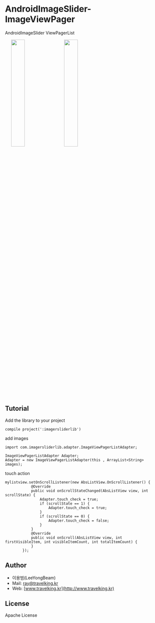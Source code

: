# AndroidImageSlider-ImageViewPager
AndroidImageSlider ViewPagerList

<div style="width:100%;">
<img src="https://github.com/yongbeam/AndroidImageSlider-ImageViewPager/blob/master/sc1.png?raw=true" align="center" height="30%" width="30%" style="margin-left:20px;">
<img src="https://github.com/yongbeam/AndroidImageSlider-ImageViewPager/blob/master/sc2.png?raw=true" align="center" height="30%" width="30%" style="margin-left:20px;">
</div>

## Tutorial
Add the library to your project
```
compile project(':imagersliderlib')
```

add images
```
import com.imagersliderlib.adapter.ImageViewPagerListAdapter;

ImageViewPagerListAdapter Adapter;
Adapter = new ImageViewPagerListAdapter(this , ArrayList<String> images);
```

touch action
```
mylistview.setOnScrollListener(new AbsListView.OnScrollListener() {
            @Override
            public void onScrollStateChanged(AbsListView view, int scrollState) {
                Adapter.touch_check = true;
                if (scrollState == 1) {
                    Adapter.touch_check = true;
                }
                if (scrollState == 0) {
                    Adapter.touch_check = false;
                }
            }
            @Override
            public void onScroll(AbsListView view, int firstVisibleItem, int visibleItemCount, int totalItemCount) {
            }
        });
```

## Author

 * 이용범(LeeYongBeam)
 * Mail: [ray@travelking.kr](mailto://ray@travelking.kr)
 * Web: [www.travelking.kr](http://www.travelking.kr)

## License
Apache License
